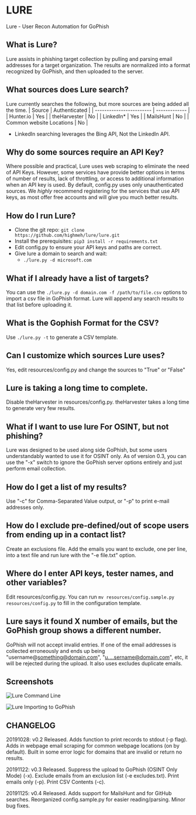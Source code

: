 # LURE
Lure - User Recon Automation for GoPhish
  
  
## What is Lure?
Lure assists in phishing target collection by pulling and parsing email addresses for a target organization. The results are normalized into a format recognized by GoPhish, and then uploaded to the server.  
  
## What sources does Lure search?  
Lure currently searches the following, but more sources are being added all the time. 
|          Source          | Authenticated |
| ------------------------ | ------------- |
| Hunter.io                |      Yes      |
| theHarvester             |      No       |
| LinkedIn*                |      Yes      |
| MailsHunt                |      No       |
| Common website Locations |      No       |
  

 * LinkedIn searching leverages the Bing API, Not the LinkedIn API.

## Why do some sources require an API Key?
Where possible and practical, Lure uses web scraping to eliminate the need of API Keys. However, some services have provide better options in terms of number of results, lack of throttling, or access to additional information when an API key is used. By default, config.py uses only unauthenticated sources. We *highly* recommend registering for the services that use API keys, as most offer free accounts and will give you much better results.

## How do I run Lure?  
- Clone the git repo: ``git clone https://github.com/highmeh/lure/lure.git``
- Install the prerequisites: ``pip3 install -r requirements.txt``
- Edit config.py to ensure your API keys and paths are correct.
- Give lure a domain to search and wait:
  - ``./lure.py -d microsoft.com``

## What if I already have a list of targets?
You can use the ``./lure.py -d domain.com -f /path/to/file.csv`` options to import a csv file in GoPhish format. Lure will append any search results to that list before uploading it.

## What is the Gophish Format for the CSV?
Use ``./lure.py -t`` to generate a CSV template.

## Can I customize which sources Lure uses?
Yes, edit resources/config.py and change the sources to "True" or "False"

## Lure is taking a long time to complete.
Disable theHarvester in resources/config.py. theHarvester takes a long time to generate very few results. 

## What if I want to use lure For OSINT, but not phishing?
Lure was designed to be used along side GoPhish, but some users understandably wanted to use it for OSINT only. As of version 0.3, you can use the "-x" switch to ignore the GoPhish server options entirely and just perform email collection.

## How do I get a list of my results?
Use "-c" for Comma-Separated Value output, or "-p" to print e-mail addresses only.

## How do I exclude pre-defined/out of scope users from ending up in a contact list?
Create an exclusions file. Add the emails you want to exclude, one per line, into a text file and run lure with the "-e file.txt" option.

## Where do I enter API keys, tester names, and other variables?
Edit resources/config.py. You can run ``mv resources/config.sample.py resources/config.py`` to fill in the configuration template.

## Lure says it found X number of emails, but the GoPhish group shows a different number.
GoPhish will not accept invalid entries. If one of the email addresses is collected erroneously and ends up being "username@something@domain.com", "u....sername@domain.com", etc, it will be rejected during the upload. It also uses excludes duplicate emails.

## Screenshots
![Lure Command Line](https://github.com/highmeh/lure/blob/master/screenshots/lure_cli.png?raw=true)

![Lure Importing to GoPhish](https://github.com/highmeh/lure/blob/master/screenshots/lure_gophish.png?raw=true)

## CHANGELOG
20191028: v0.2 Released. Adds function to print records to stdout (-p flag). Adds in webpage email scraping for common webpage locations (on by default). Built in some error logic for domains that are invalid or return no results.

20191122: v0.3 Released. Suppress the upload to GoPhish (OSINT Only Mode) (-x). Exclude emails from an exclusion list (-e excludes.txt). Print emails only (-p). Print CSV Contents (-c).

20191125: v0.4 Released. Adds support for MailsHunt and for GitHub searches. Reorganized config.sample.py for easier reading/parsing. Minor bug fixes.
